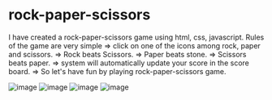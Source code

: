 # rock-paper-scissors

I have created a rock-paper-scissors game using html, css, javascript.
Rules of the game are very simple
=> click on one of the icons among rock, paper and scissors.
=> Rock beats Scissors.
=> Paper beats stone.
=> Scissors beats paper.
=> system will automatically update your score in the score board.
=> So let's have fun by playing rock-paper-scissors game.

![image](https://user-images.githubusercontent.com/92216225/212173069-4f92d40c-22ae-464b-b8d7-cecaeea6653e.png)
![image](https://user-images.githubusercontent.com/92216225/212173274-6f374a81-162f-46db-9b82-ce33b58545c0.png)
![image](https://user-images.githubusercontent.com/92216225/212173396-a3dec930-ab76-4ef7-8fd4-d0df48be0913.png)
![image](https://user-images.githubusercontent.com/92216225/212173557-56fd44dd-87b6-4b2a-986b-c199bda0739d.png)
